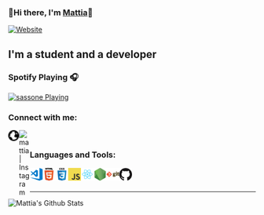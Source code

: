### 🐲Hi there, I'm [Mattia][website]🐲

[![Website](https://img.shields.io/website?label=mattiaferrari.com&style=for-the-badge&url=https%3A%2F%2Fmattiaferrari.herokuapp.com)](https://mattiaferrari.herokuapp.com)

## I'm a student and a developer



### Spotify Playing 🎧
[<img src="https://spotify-readme-lemon.vercel.app/api/spotify-playing" alt="sassone Playing" width="350" />](https://open.spotify.com/user/4crwvcw4eg9gy8wbimo8wh8f2?si=B1JQYa-hRY2KDyMmIC0vtw)

### Connect with me:

[<img align="left" alt="mattia" width="22px" src="https://raw.githubusercontent.com/iconic/open-iconic/master/svg/globe.svg" />][website]
[<img align="left" alt="mattia | Instagram" width="22px" src="https://cdn.jsdelivr.net/npm/simple-icons@v3/icons/instagram.svg" />][instagram]

<br />

### Languages and Tools:

<img align="left" alt="Visual Studio Code" width="26px" src="https://raw.githubusercontent.com/github/explore/80688e429a7d4ef2fca1e82350fe8e3517d3494d/topics/visual-studio-code/visual-studio-code.png" />
<img align="left" alt="HTML5" width="26px" src="https://raw.githubusercontent.com/github/explore/80688e429a7d4ef2fca1e82350fe8e3517d3494d/topics/html/html.png" />
<img align="left" alt="CSS3" width="26px" src="https://raw.githubusercontent.com/github/explore/80688e429a7d4ef2fca1e82350fe8e3517d3494d/topics/css/css.png" />

<img align="left" alt="JavaScript" width="26px" src="https://raw.githubusercontent.com/github/explore/80688e429a7d4ef2fca1e82350fe8e3517d3494d/topics/javascript/javascript.png" />
<img align="left" alt="React" width="26px" src="https://raw.githubusercontent.com/github/explore/80688e429a7d4ef2fca1e82350fe8e3517d3494d/topics/react/react.png" />

<img align="left" alt="Node.js" width="26px" src="https://raw.githubusercontent.com/github/explore/80688e429a7d4ef2fca1e82350fe8e3517d3494d/topics/nodejs/nodejs.png" />

<img align="left" alt="Git" width="26px" src="https://raw.githubusercontent.com/github/explore/80688e429a7d4ef2fca1e82350fe8e3517d3494d/topics/git/git.png" />
<img align="left" alt="GitHub" width="26px" src="https://raw.githubusercontent.com/github/explore/78df643247d429f6cc873026c0622819ad797942/topics/github/github.png" />


<br />
<br />

---





  <img align="left" alt="Mattia's Github Stats" src="https://github-readme-stats.codestackr.vercel.app/api?username=IlSassone&show_icons=true&hide_border=true" />



[website]: https://mattiaferrari.herokuapp.com

[instagram]: https://www.instagram.com/matty_105/
